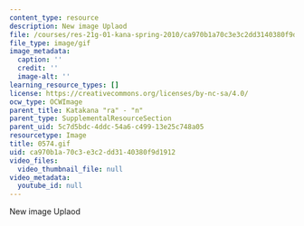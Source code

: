 ```yaml
---
content_type: resource
description: New image Uplaod
file: /courses/res-21g-01-kana-spring-2010/ca970b1a70c3e3c2dd3140380f9d1912_0574.gif
file_type: image/gif
image_metadata:
  caption: ''
  credit: ''
  image-alt: ''
learning_resource_types: []
license: https://creativecommons.org/licenses/by-nc-sa/4.0/
ocw_type: OCWImage
parent_title: Katakana "ra" - "n"
parent_type: SupplementalResourceSection
parent_uid: 5c7d5bdc-4ddc-54a6-c499-13e25c748a05
resourcetype: Image
title: 0574.gif
uid: ca970b1a-70c3-e3c2-dd31-40380f9d1912
video_files:
  video_thumbnail_file: null
video_metadata:
  youtube_id: null
---
```

New image Uplaod